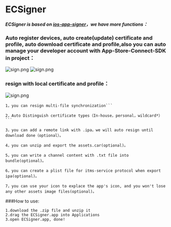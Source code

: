 # ECSigner
***ECSigner is based on [ios-app-signer](https://github.com/DanTheMan827/ios-app-signer)，we have more functions：***
### Auto register devices, auto create(update) certificate and profile, auto download certificate and profile,also you can auto manage your developer account with App-Store-Connect-SDK in project：
![ sign.png](https://github.com/even-cheng/ECSigner/blob/master/autosign2.png)
![ sign.png](https://github.com/even-cheng/ECSigner/blob/master/aboutaotosign.png)
### resign with local certificate and profile：
![ sign.png](https://github.com/even-cheng/even-appSigner/blob/master/ecsign.png)

```
1，you can resign multi-file synchronization```
```
```
2，Auto Distinguish certificate types（In-house，personal，wildcard*）```
```
```
3，you can add a remote link with .ipa，we will auto resign until download done（optional）。
```
```
4，you can unzip and export the assets.car(optional)。
```
```
5，you can write a channel content with .txt file into bundle(optional)。
```
```
6，you can create a plist file for itms-service protocol when export ipa(optional)。
```
```
7，you can use your icon to explace the app's icon, and you won't lose any other assets image files(optional)。
``` 

###How to use:
```
1.download the .zip file and unzip it
2.drag the ECSigner.app into Applications
3.open ECSigner.app, done!
```



